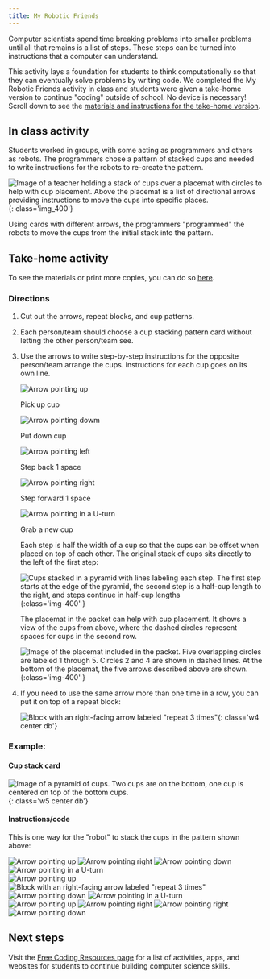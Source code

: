 ```yaml
---
title: My Robotic Friends
---
```


Computer scientists spend time breaking problems into smaller problems until all that remains is a list of steps. These steps can be turned into instructions that a computer can understand.

This activity lays a foundation for students to think computationally so that they can eventually solve problems by writing code. We completed the My Robotic Friends activity in class and students were given a take-home version to continue "coding" outside of school. No device is necessary! Scroll down to see the [materials and instructions for the take-home version](#take-home-activity).

## In class activity

Students worked in groups, with some acting as programmers and others as robots. The programmers chose a pattern of stacked cups and needed to write instructions for the robots to re-create the pattern.


![Image of a teacher holding a stack of cups over a placemat with circles to help with cup placement. Above the placemat is a list of directional arrows providing instructions to move the cups into specific places.](/images/uploads/example_robotic_friends.jpg){: class='img_400'}

Using cards with different arrows, the programmers "programmed" the robots to move the cups from the initial stack into the pattern.


## Take-home activity

To see the materials or print more copies, you can do so [here](https://docs.google.com/document/d/19IXMAygJEPEMwQ2QFnHEFYzTeWX935HFWChyYI0MIWg/export?format=pdf).

### Directions

1. Cut out the arrows, repeat blocks, and cup patterns.
2. Each person/team should choose a cup stacking pattern card without letting the other person/team see.
3. Use the arrows to write step-by-step instructions for the opposite person/team arrange the cups. Instructions for each cup goes on its own line.
   
   <div class="fl w-20 pa1 tc">
    <img src='/images/uploads/up_arrow.png' alt='Arrow pointing up'>
    <p>Pick up cup</p>
   </div>
   <div class="fl w-20 pa1 tc">
    <img src='/images/uploads/down_arrow.png' alt='Arrow pointing dowm'>
    <p>Put down cup</p>
   </div>
   <div class="fl w-20 pa1 tc">
    <img src='/images/uploads/left_arrow.png' alt='Arrow pointing left'>
    <p>Step back 1 space</p>
   </div>
   <div class="fl w-20 pa1 tc">
    <img src='/images/uploads/right_arrow.png' alt='Arrow pointing right'>
    <p>Step forward 1 space</p>
   </div>
   <div class="fl w-20 pa1 tc">
    <img src='/images/uploads/redo_arrow.png' alt='Arrow pointing in a U-turn'>
    <p>Grab a new cup</p>
   </div>
   
   <div class='cb'></div>
    
   Each step is half the width of a cup so that the cups can be offset when placed on top of each other. The original stack of cups sits directly to the left of the first step:
   
   ![Cups stacked in a pyramid with lines labeling each step. The first step starts at the edge of the pyramid, the second step is a half-cup length to the right, and steps continue in half-cup lengths](/images/uploads/cups_layout.png){:class='img-400' }
   
   The placemat in the packet can help with cup placement. It shows a view of the cups from above, where the dashed circles represent spaces for cups in the second row.
   
   ![Image of the placemat included in the packet. Five overlapping circles are labeled 1 through 5. Circles 2 and 4 are shown in dashed lines. At the bottom of the placemat, the five arrows described above are shown.](/images/uploads/placemat_preview.png){:class='img-400' }
   
   
   
      
   
4. If you need to use the same arrow more than one time in a row, you can put it on top of a repeat block:

    ![Block with an right-facing arrow labeled "repeat 3 times"](/images/uploads/repeat_right_3_times.png){: class='w4 center db'}



### Example:

<h4 class='tc'>Cup stack card</h4> 

![Image of a pyramid of cups. Two cups are on the bottom, one cup is centered on top of the bottom cups.](/images/uploads/example_cup_stack.png){: class='w5 center db'}


<h4 class='tc'>Instructions/code</h4>

This is one way for the "robot" to stack the cups in the pattern shown above:

<div class='cb'>
    <img src='/images/uploads/up_arrow.png' alt='Arrow pointing up' class='w3 dib'>
    <img src='/images/uploads/right_arrow.png' alt='Arrow pointing right' class='w3 dib'>
    <img src='/images/uploads/down_arrow.png' alt='Arrow pointing down' class='w3 dib'>
    <img src='/images/uploads/redo_arrow.png' alt='Arrow pointing in a U-turn' class='w3 dib'>
</div>

<div class='cb mt4'>
    <img src='/images/uploads/up_arrow.png' alt='Arrow pointing up' class='w3 dib'>
    <img src='/images/uploads/repeat_right_3_times.png' alt='Block with an right-facing arrow labeled "repeat 3 times"' class='w3 dib'>
    <img src='/images/uploads/down_arrow.png' alt='Arrow pointing down' class='w3 dib'>
    <img src='/images/uploads/redo_arrow.png' alt='Arrow pointing in a U-turn' class='w3 dib'>
</div>

<div class='cb mt4'>
    <img src='/images/uploads/up_arrow.png' alt='Arrow pointing up' class='w3 dib'>
    <img src='/images/uploads/right_arrow.png' alt='Arrow pointing right' class='w3 dib'>
    <img src='/images/uploads/right_arrow.png' alt='Arrow pointing right' class='w3 dib'>
    <img src='/images/uploads/down_arrow.png' alt='Arrow pointing down' class='w3 dib'>

</div>



## Next steps

Visit the [Free Coding Resources page](/resources) for a list of activities, apps, and websites for students to continue building computer science skills.